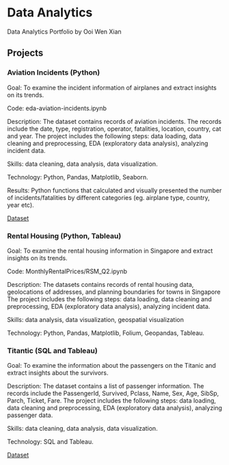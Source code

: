 # Data Analytics
Data Analytics Portfolio by Ooi Wen Xian

## Projects

### Aviation Incidents (Python)
Goal: To examine the incident information of airplanes and extract insights on its trends.

Code: eda-aviation-incidents.ipynb

Description: The dataset contains records of aviation incidents. The records include the date, type, registration,	operator,	fatalities,	location, country, cat and	year. 
The project includes the following steps: data loading, data cleaning and preprocessing, EDA (exploratory data analysis), analyzing incident data.

Skills: data cleaning, data analysis, data visualization.

Technology: Python, Pandas, Matplotlib, Seaborn.

Results: Python functions that calculated and visually presented the number of incidents/fatalities by different categories (eg. airplane type, country, year etc). 

[Dataset](https://www.kaggle.com/datasets/warcoder/civil-aviation-accidents)

### Rental Housing (Python, Tableau)
Goal: To examine the rental housing information in Singapore and extract insights on its trends.

Code: MonthlyRentalPrices/RSM_Q2.ipynb

Description: The datasets contains records of rental housing data, geolocations of addresses, and planning boundaries for towns in Singapore
The project includes the following steps: data loading, data cleaning and preprocessing, EDA (exploratory data analysis), analyzing incident data.

Skills: data analysis, data visualization, geospatial visualization

Technology: Python, Pandas, Matplotlib, Folium, Geopandas, Tableau.


### Titantic (SQL and Tableau)
Goal: To examine the information about the passengers on the Titanic and extract insights about the survivors.

Description: The dataset contains a list of passenger information. The records include the PassengerId, Survived, Pclass, Name, Sex, Age, SibSp, Parch, Ticket,  Fare.
The project includes the following steps: data loading, data cleaning and preprocessing, EDA (exploratory data analysis), analyzing passenger data.

Skills: data cleaning, data analysis, data visualization.

Technology: SQL and Tableau.

[Dataset](https://www.kaggle.com/datasets/yasserh/titanic-dataset)
